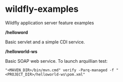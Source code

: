 # wildfly-examples
Wildfly application server feature examples

**/helloword**

Basic servlet and a simple CDI service. 

**/helloworld-ws**

Basic SOAP web service. To launch arquillian test: 

    "<MAVEN_DIR>/bin/mvn.cmd" verify -Parq-managed -f "<PROJECT_DIR>/helloworld-ws\pom.xml"

